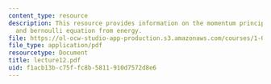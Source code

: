 ```yaml
---
content_type: resource
description: This resource provides information on the momentum principle for a streamtube,
  and bernoulli equation from energy.
file: https://ol-ocw-studio-app-production.s3.amazonaws.com/courses/1-060-engineering-mechanics-ii-spring-2006/f1acb13bc75ffc8b5811910d7572d8e6_lecture12.pdf
file_type: application/pdf
resourcetype: Document
title: lecture12.pdf
uid: f1acb13b-c75f-fc8b-5811-910d7572d8e6
---
```

